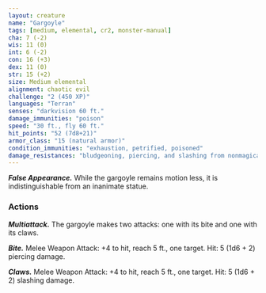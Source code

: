 ```yaml
---
layout: creature
name: "Gargoyle"
tags: [medium, elemental, cr2, monster-manual]
cha: 7 (-2)
wis: 11 (0)
int: 6 (-2)
con: 16 (+3)
dex: 11 (0)
str: 15 (+2)
size: Medium elemental
alignment: chaotic evil
challenge: "2 (450 XP)"
languages: "Terran"
senses: "darkvision 60 ft."
damage_immunities: "poison"
speed: "30 ft., fly 60 ft."
hit_points: "52 (7d8+21)"
armor_class: "15 (natural armor)"
condition_immunities: "exhaustion, petrified, poisoned"
damage_resistances: "bludgeoning, piercing, and slashing from nonmagical weapons that aren't adamantine"
---
```


***False Appearance.*** While the gargoyle remains motion less, it is indistinguishable from an inanimate statue.

### Actions

***Multiattack.*** The gargoyle makes two attacks: one with its bite and one with its claws.

***Bite.*** Melee Weapon Attack: +4 to hit, reach 5 ft., one target. Hit: 5 (1d6 + 2) piercing damage.

***Claws.*** Melee Weapon Attack: +4 to hit, reach 5 ft., one target. Hit: 5 (1d6 + 2) slashing damage.